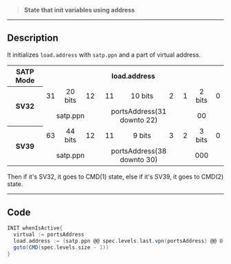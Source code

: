 > **State that init variables using address**

***
## Description

It initializes `load.address` with `satp.ppn` and a part of virtual address.

<table>
  <tr >
    <th>SATP Mode</th>
    <th style="text-align: center;" colspan="10">load.address</th>
  </tr>
 <tr style="text-align: center;" >
	<th style="text-align: center;" rowspan="2">SV32</th>
    <td >31</td>
    <td >20 bits</td>
    <td >12</td>
    <td >11</td>
    <td >10 bits</td>
    <td >2</td>
    <td >1</td>
    <td >2 bits</td>
    <td >0</td>
  </tr>
  <tr style="text-align: center;" >
    <td colspan="3">satp.ppn</td>
    <td colspan="3">portsAddress(31 downto 22)</td>
    <td colspan="3">00</td>
  </tr>
   <tr style="text-align: center;" >
	<th style="text-align: center;" rowspan="2">SV39</th>
    <td >63</td>
    <td >44 bits</td>
    <td >12</td>
    <td >11</td>
    <td >9 bits</td>
    <td >3</td>
    <td >2</td>
    <td >3 bits</td>
    <td >0</td>
  </tr>
  <tr style="text-align: center;" >
    <td colspan="3">satp.ppn</td>
    <td colspan="3">portsAddress(38 downto 30)</td>
    <td colspan="3">000</td>
  </tr>
</table>

Then if it's SV32, it goes to CMD(1) state, else if it's SV39, it goes to CMD(2) state.

***
## Code

```scala
INIT whenIsActive{  
  virtual := portsAddress  
  load.address := (satp.ppn @@ spec.levels.last.vpn(portsAddress) @@ U(0, log2Up(spec.entryBytes) bits)).resized //It relax timings to do it there instead than in IDLE  
  goto(CMD(spec.levels.size - 1))  
}

```






